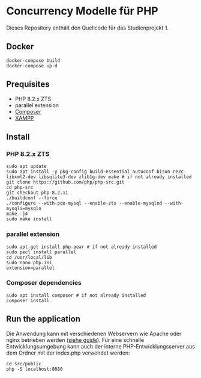 # Concurrency Modelle für PHP
Dieses Repository enthält den Quellcode für das Studienprojekt 1.

## Docker
```shell
docker-compose build
docker-compose up-d
```

## Prequisites
- PHP 8.2.x ZTS
- parallel extension
- [Composer](https://getcomposer.org/)
- [XAMPP](https://www.apachefriends.org/de/faq_linux.html)


## Install

### PHP 8.2.x ZTS
```shell
sudo apt update
sudo apt install -y pkg-config build-essential autoconf bison re2c libxml2-dev libsqlite3-dev zlib1g-dev make # if not already installed
git clone https://github.com/php/php-src.git
cd php-src
git checkout php-8.2.11
./buildconf --force
./configure --with-pdo-mysql --enable-zts --enable-mysqlnd --with-mysqli=mysqln
make -j4
sudo make install
```

### parallel extension
```shell
sudo apt-get install php-pear # if not already installed
sudo pecl install parallel
cd /usr/local/lib
sudo nano php.ini
extension=parallel
```

### Composer dependencies
```shell
sudo apt install composer # if not already installed
composer install
```

## Run the application
Die Anwendung kann mit verschiedenen Webservern wie Apache oder nginx betrieben werden ([siehe guide](https://www.slimframework.com/docs/v4/start/web-servers.html)). Für eine schnelle Entwicklungsumgebung kann auch der interne PHP-Entwicklungsserver aus dem Ordner mit der index.php verwendet werden:
```shell
cd src/public
php -S localhost:8080
```
